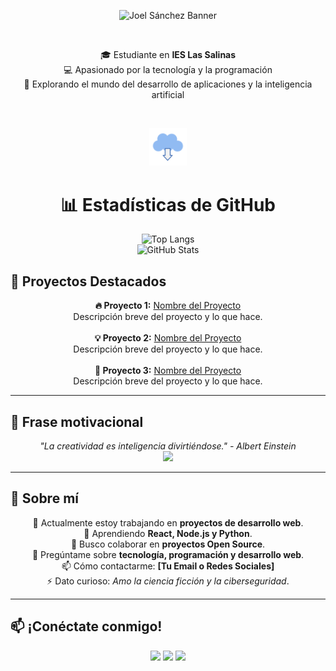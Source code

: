 <p align="center">
  <img src="https://github.com/Joowyy/Joowyy/blob/main/DALL·E%202025-02-10%2023.33.06%20-%20A%20technology-themed%20banner%20with%20a%20deep%2C%20immersive%20computer%20aesthetic.%20The%20background%20is%20dark%2C%20resembling%20a%20futuristic%20digital%20matrix%20with%20glowing%20blue(1)(1).png" alt="Joel Sánchez Banner">
</p>

<br>

<p align="center" font-size= "20px" font-weight= "bold">
  🎓 Estudiante en <b>IES Las Salinas</b>  <br>
  💻 Apasionado por la tecnología y la programación  <br>
  🚀 Explorando el mundo del desarrollo de aplicaciones y la inteligencia artificial  
</p>

<br>

<p align="center">
  <img src="https://github.com/Joowyy/Joowyy/blob/main/download-4974_256.gif" width="12%">
</p>



<h1 align="center">📊 Estadísticas de GitHub</h1>

<p align="center">
  <img src="https://github-readme-stats.vercel.app/api/top-langs/?username=TuUsuario&layout=compact&theme=gruvbox" alt="Top Langs">
  <br>
  <img src="https://github-readme-stats.vercel.app/api?username=TuUsuario&show_icons=true&theme=gruvbox" alt="GitHub Stats">
</p>



## 🚀 Proyectos Destacados

<p align="center">
  <b>🔥 Proyecto 1:</b> <a href="https://github.com/tuusuario/proyecto1">Nombre del Proyecto</a><br>
  Descripción breve del proyecto y lo que hace.
  <br><br>
  <b>💡 Proyecto 2:</b> <a href="https://github.com/tuusuario/proyecto2">Nombre del Proyecto</a><br>
  Descripción breve del proyecto y lo que hace.
  <br><br>
  <b>🎯 Proyecto 3:</b> <a href="https://github.com/tuusuario/proyecto3">Nombre del Proyecto</a><br>
  Descripción breve del proyecto y lo que hace.
</p>

---

## 🌟 Frase motivacional
<p align="center">
  <i>"La creatividad es inteligencia divirtiéndose." - Albert Einstein</i>
  <br>
  <img src="https://media.giphy.com/media/OAsBvSjx9ZVKoGp9nr/giphy.gif?cid=82a1493bpw5dzdiq79hw6acu9rlyjgj2aj1d671vyfo036bh&ep=v1_gifs_trending&rid=giphy.gif&ct=g" width="300"/>
</p>

---

## 🚀 Sobre mí
<p align="center">
  🔭 Actualmente estoy trabajando en <b>proyectos de desarrollo web</b>.<br>
  🌱 Aprendiendo <b>React, Node.js y Python</b>.<br>
  🤝 Busco colaborar en <b>proyectos Open Source</b>.<br>
  💬 Pregúntame sobre <b>tecnología, programación y desarrollo web</b>.<br>
  📫 Cómo contactarme: <b>[Tu Email o Redes Sociales]</b><br>
  ⚡ Dato curioso: <i>Amo la ciencia ficción y la ciberseguridad</i>.
</p>

---

## 📫 ¡Conéctate conmigo!
<p align="center">
  <a href="https://www.linkedin.com/in/tuusuario/"><img src="https://img.shields.io/badge/LinkedIn-0077B5?style=for-the-badge&logo=linkedin&logoColor=white"></a>
  <a href="https://twitter.com/tuusuario"><img src="https://img.shields.io/badge/Twitter-1DA1F2?style=for-the-badge&logo=twitter&logoColor=white"></a>
  <a href="https://tuportafolio.com"><img src="https://img.shields.io/badge/Portfolio-FF5722?style=for-the-badge&logo=Firefox&logoColor=white"></a>
</p>
